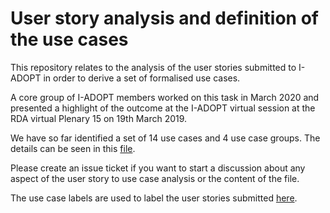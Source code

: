# User story analysis and definition of the use cases 
This repository relates to the analysis of the user stories submitted to I-ADOPT in order to derive a set of formalised use cases.

A core group of I-ADOPT members worked on this task in March 2020 and presented a highlight of the outcome at the I-ADOPT virtual session at the RDA virtual Plenary 15 on 19th March 2019. 

We have so far identified a set of 14 use cases and 4 use case groups. The details can be seen in this [file](https://github.com/i-adopt/usecase_analysis/blob/master/UCG.csv).

Please create an issue ticket if you want to start a discussion about any aspect of the user story to use case analysis or the content of the file.

The use case labels are used to label the user stories submitted [here](https://github.com/i-adopt/users_stories/issues). 
